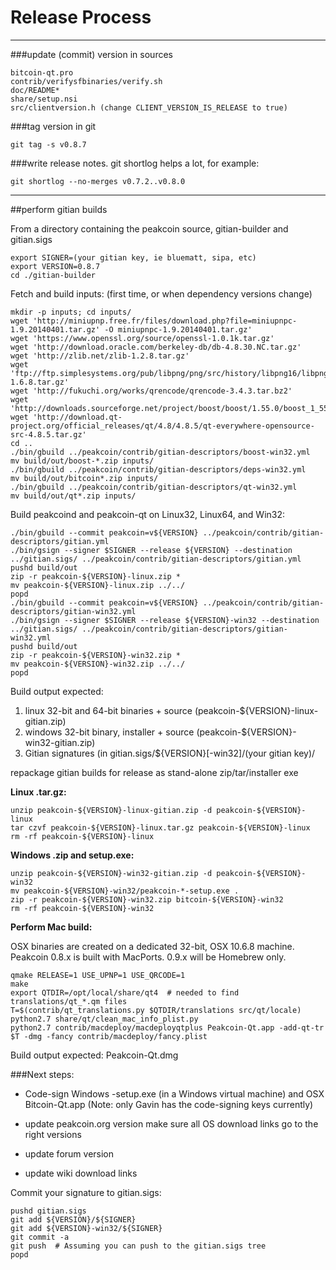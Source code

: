 Release Process
====================

* * *

###update (commit) version in sources


	bitcoin-qt.pro
	contrib/verifysfbinaries/verify.sh
	doc/README*
	share/setup.nsi
	src/clientversion.h (change CLIENT_VERSION_IS_RELEASE to true)

###tag version in git

	git tag -s v0.8.7

###write release notes. git shortlog helps a lot, for example:

	git shortlog --no-merges v0.7.2..v0.8.0

* * *

##perform gitian builds

 From a directory containing the peakcoin source, gitian-builder and gitian.sigs
  
	export SIGNER=(your gitian key, ie bluematt, sipa, etc)
	export VERSION=0.8.7
	cd ./gitian-builder

 Fetch and build inputs: (first time, or when dependency versions change)

	mkdir -p inputs; cd inputs/
	wget 'http://miniupnp.free.fr/files/download.php?file=miniupnpc-1.9.20140401.tar.gz' -O miniupnpc-1.9.20140401.tar.gz'
	wget 'https://www.openssl.org/source/openssl-1.0.1k.tar.gz'
	wget 'http://download.oracle.com/berkeley-db/db-4.8.30.NC.tar.gz'
	wget 'http://zlib.net/zlib-1.2.8.tar.gz'
	wget 'ftp://ftp.simplesystems.org/pub/libpng/png/src/history/libpng16/libpng-1.6.8.tar.gz'
	wget 'http://fukuchi.org/works/qrencode/qrencode-3.4.3.tar.bz2'
	wget 'http://downloads.sourceforge.net/project/boost/boost/1.55.0/boost_1_55_0.tar.bz2'
	wget 'http://download.qt-project.org/official_releases/qt/4.8/4.8.5/qt-everywhere-opensource-src-4.8.5.tar.gz'
	cd ..
	./bin/gbuild ../peakcoin/contrib/gitian-descriptors/boost-win32.yml
	mv build/out/boost-*.zip inputs/
	./bin/gbuild ../peakcoin/contrib/gitian-descriptors/deps-win32.yml
	mv build/out/bitcoin*.zip inputs/
	./bin/gbuild ../peakcoin/contrib/gitian-descriptors/qt-win32.yml
	mv build/out/qt*.zip inputs/

 Build peakcoind and peakcoin-qt on Linux32, Linux64, and Win32:
  
	./bin/gbuild --commit peakcoin=v${VERSION} ../peakcoin/contrib/gitian-descriptors/gitian.yml
	./bin/gsign --signer $SIGNER --release ${VERSION} --destination ../gitian.sigs/ ../peakcoin/contrib/gitian-descriptors/gitian.yml
	pushd build/out
	zip -r peakcoin-${VERSION}-linux.zip *
	mv peakcoin-${VERSION}-linux.zip ../../
	popd
	./bin/gbuild --commit peakcoin=v${VERSION} ../peakcoin/contrib/gitian-descriptors/gitian-win32.yml
	./bin/gsign --signer $SIGNER --release ${VERSION}-win32 --destination ../gitian.sigs/ ../peakcoin/contrib/gitian-descriptors/gitian-win32.yml
	pushd build/out
	zip -r peakcoin-${VERSION}-win32.zip *
	mv peakcoin-${VERSION}-win32.zip ../../
	popd

  Build output expected:

  1. linux 32-bit and 64-bit binaries + source (peakcoin-${VERSION}-linux-gitian.zip)
  2. windows 32-bit binary, installer + source (peakcoin-${VERSION}-win32-gitian.zip)
  3. Gitian signatures (in gitian.sigs/${VERSION}[-win32]/(your gitian key)/

repackage gitian builds for release as stand-alone zip/tar/installer exe

**Linux .tar.gz:**

	unzip peakcoin-${VERSION}-linux-gitian.zip -d peakcoin-${VERSION}-linux
	tar czvf peakcoin-${VERSION}-linux.tar.gz peakcoin-${VERSION}-linux
	rm -rf peakcoin-${VERSION}-linux

**Windows .zip and setup.exe:**

	unzip peakcoin-${VERSION}-win32-gitian.zip -d peakcoin-${VERSION}-win32
	mv peakcoin-${VERSION}-win32/peakcoin-*-setup.exe .
	zip -r peakcoin-${VERSION}-win32.zip bitcoin-${VERSION}-win32
	rm -rf peakcoin-${VERSION}-win32

**Perform Mac build:**

  OSX binaries are created on a dedicated 32-bit, OSX 10.6.8 machine.
  Peakcoin 0.8.x is built with MacPorts.  0.9.x will be Homebrew only.

	qmake RELEASE=1 USE_UPNP=1 USE_QRCODE=1
	make
	export QTDIR=/opt/local/share/qt4  # needed to find translations/qt_*.qm files
	T=$(contrib/qt_translations.py $QTDIR/translations src/qt/locale)
	python2.7 share/qt/clean_mac_info_plist.py
	python2.7 contrib/macdeploy/macdeployqtplus Peakcoin-Qt.app -add-qt-tr $T -dmg -fancy contrib/macdeploy/fancy.plist

 Build output expected: Peakcoin-Qt.dmg

###Next steps:

* Code-sign Windows -setup.exe (in a Windows virtual machine) and
  OSX Bitcoin-Qt.app (Note: only Gavin has the code-signing keys currently)

* update peakcoin.org version
  make sure all OS download links go to the right versions

* update forum version

* update wiki download links

Commit your signature to gitian.sigs:

	pushd gitian.sigs
	git add ${VERSION}/${SIGNER}
	git add ${VERSION}-win32/${SIGNER}
	git commit -a
	git push  # Assuming you can push to the gitian.sigs tree
	popd

